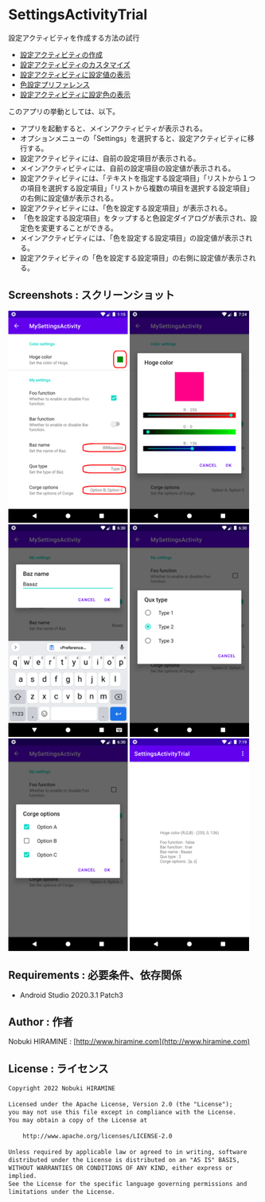 # SettingsActivityTrial
設定アクティビティを作成する方法の試行
- [設定アクティビティの作成](https://www.hiramine.com/programming/android/settingsactivity_create.html)
- [設定アクティビティのカスタマイズ](https://www.hiramine.com/programming/android/settingsactivity_custom.html)
- [設定アクティビティに設定値の表示](https://www.hiramine.com/programming/android/settingsactivity_displayvalue.html)
- [色設定プリファレンス](https://www.hiramine.com/programming/android/settingsactivity_colorpreference.html)
- [設定アクティビティに設定色の表示](https://www.hiramine.com/programming/android/settingsactivity_displaycolor.html)

このアプリの挙動としては、以下。
- アプリを起動すると、メインアクティビティが表示される。
- オプションメニューの「Settings」を選択すると、設定アクティビティに移行する。
- 設定アクティビティには、自前の設定項目が表示される。
- メインアクティビティには、自前の設定項目の設定値が表示される。
- 設定アクティビティには、「テキストを指定する設定項目」「リストから１つの項目を選択する設定項目」「リストから複数の項目を選択する設定項目」の右側に設定値が表示される。
- 設定アクティビティには、「色を設定する設定項目」が表示される。
- 「色を設定する設定項目」をタップすると色設定ダイアログが表示され、設定色を変更することができる。
- メインアクティビティには、「色を設定する設定項目」の設定値が表示される。
- 設定アクティビティの「色を設定する設定項目」の右側に設定値が表示される。

## Screenshots : スクリーンショット
<kbd><img src="images/screenshot01.png" width="240"/></kbd> <kbd><img src="images/screenshot02.png" width="240" alt="Screenshot"/></kbd> <kbd><img src="images/screenshot03.png" width="240" alt="Screenshot"/></kbd> <kbd><img src="images/screenshot04.png" width="240" alt="Screenshot"/></kbd> <kbd><img src="images/screenshot05.png" width="240" alt="Screenshot"/></kbd> <kbd><img src="images/screenshot06.png" width="240" alt="Screenshot"/></kbd>

## Requirements : 必要条件、依存関係
- Android Studio 2020.3.1 Patch3

## Author : 作者
Nobuki HIRAMINE : [http://www.hiramine.com](http://www.hiramine.com)

## License : ライセンス
```
Copyright 2022 Nobuki HIRAMINE

Licensed under the Apache License, Version 2.0 (the "License");
you may not use this file except in compliance with the License.
You may obtain a copy of the License at

    http://www.apache.org/licenses/LICENSE-2.0

Unless required by applicable law or agreed to in writing, software
distributed under the License is distributed on an "AS IS" BASIS,
WITHOUT WARRANTIES OR CONDITIONS OF ANY KIND, either express or implied.
See the License for the specific language governing permissions and
limitations under the License.
```

